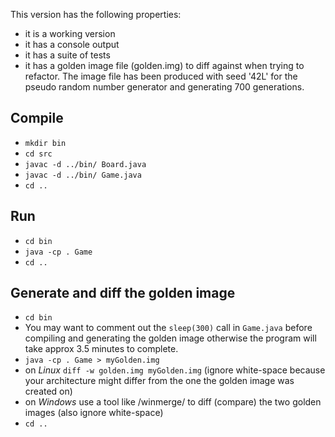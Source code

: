 This version has the following properties:
- it is a working version
- it has a console output
- it has a suite of tests
- it has a golden image file (golden.img) to diff against when trying to refactor. The image file has been produced with seed '42L' for the pseudo random number generator and generating 700 generations.

Compile
-------
- ```mkdir bin```
- ```cd src```
- ```javac -d ../bin/ Board.java```
- ```javac -d ../bin/ Game.java```
- ```cd ..```

Run
---
- ```cd bin```
- ```java -cp . Game```
- ```cd ..```

Generate and diff the golden image
----------------------------------
- ```cd bin```
- You may want to comment out the ```sleep(300)``` call in ```Game.java``` before compiling and generating the golden image otherwise the program will take approx 3.5 minutes to complete.
- ```java -cp . Game > myGolden.img```
- on _Linux_ ```diff -w golden.img myGolden.img``` (ignore white-space because your architecture might differ from the one the golden image was created on)
- on _Windows_ use a tool like /winmerge/ to diff (compare) the two golden images (also ignore white-space)
- ```cd ..```

